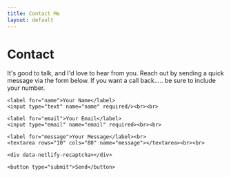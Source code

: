 ```yaml
---
title: Contact Me
layout: default
---
```


# Contact

It's good to talk, and I'd love to hear from you. Reach out by sending a quick
message via the form below. If you want a call back..... be sure to include your number.

<form name="contact" method="post" action="/thank-you" netlify>

    <label for="name">Your Name</label>
    <input type="text" name="name" required/><br><br>

    <label for="email">Your Email</label>
    <input type="email" name="email" required><br><br>

    <label for="message">Your Message</label><br>
    <textarea rows="10" cols="80" name="message"></textarea><br><br>

    <div data-netlify-recaptcha></div>

    <button type="submit">Send</button>

</form>
